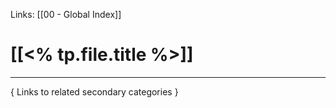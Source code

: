 Links: [[00 - Global Index]]

# [[<% tp.file.title %>]]
***

{ Links to related secondary categories }
